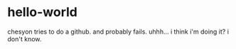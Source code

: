 # hello-world
chesyon tries to do a github. and probably fails.
uhhh... i think i'm doing it? i don't know.
